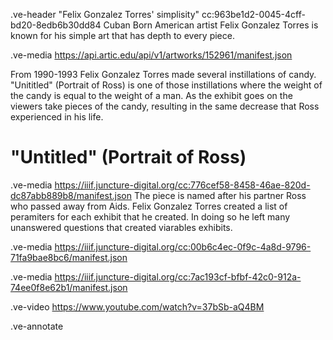 .ve-header "Felix Gonzalez Torres' simplisity" cc:963be1d2-0045-4cff-bd20-8edb6b30dd84 
Cuban Born American artist Felix Gonzalez Torres is known for his simple art that has depth to every piece.

.ve-media https://api.artic.edu/api/v1/artworks/152961/manifest.json 

 From 1990-1993 Felix Gonzalez Torres made several instillations of candy. "Unititled" (Portrait of Ross) is one of those instillations where the weight of the candy is equal to the weight of a man. As the exhibit goes on the viewers take pieces of the candy, resulting in the same decrease that Ross experienced in his life. 


# "Untitled" (Portrait of Ross)

.ve-media  https://iiif.juncture-digital.org/cc:776cef58-8458-46ae-820d-dc87abb889b8/manifest.json 
The piece is named after his partner Ross who passed away from Aids. Felix Gonzalez Torres created a list of peramiters for each exhibit that he created. In doing so he left many unanswered questions that created viarables exhibits. 

.ve-media  https://iiif.juncture-digital.org/cc:00b6c4ec-0f9c-4a8d-9796-71fa9bae8bc6/manifest.json 

.ve-media https://iiif.juncture-digital.org/cc:7ac193cf-bfbf-42c0-912a-74ee0f8e62b1/manifest.json

.ve-video https://www.youtube.com/watch?v=37bSb-aQ4BM 

.ve-annotate